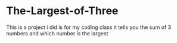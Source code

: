 # The-Largest-of-Three

This is a project i did is for my coding class it tells you the sum of 3 numbers and which number is the largest 
